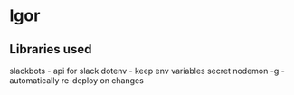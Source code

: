 # Igor


## Libraries used
slackbots - api for slack
dotenv - keep env variables secret
nodemon -g - automatically re-deploy on changes